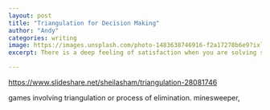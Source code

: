 ```yaml
---
layout: post
title: "Triangulation for Decision Making"
author: "Andy"
categories: writing
image: https://images.unsplash.com/photo-1483638746916-f2a17278b6e9?ixlib=rb-1.2.1&auto=format&fit=crop&w=1400&q=80
excerpt: There is a deep feeling of satisfaction when you are solving something and you can rule out other information that appears relevant to a conclusion you are 100% certain of without knowing for sure at all. How do different professions interpret triangulation, and can you influence your environment to create instances of unknown knowns?

---
```






https://www.slideshare.net/sheilasham/triangulation-28081746

games involving triangulation or process of elimination. minesweeper,
